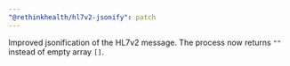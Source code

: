 ```yaml
---
"@rethinkhealth/hl7v2-jsonify": patch
---
```


Improved jsonification of the HL7v2 message. The process now returns `""` instead of empty array `[]`.
